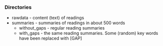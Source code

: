 ### Directories
* rawdata - content (text) of readings
* summaries - summaries of readings in about 500 words
  * without_gaps - regular reading summaries
  * with_gaps - the same reading summaries. Some (random) key words have been replaced with [GAP]

